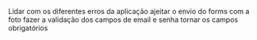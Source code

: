 Lidar com os diferentes erros da aplicação
ajeitar o envio do forms com a foto
fazer a validação dos campos de email e senha
tornar os campos obrigatórios